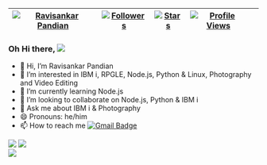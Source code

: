 | [![Ravisankar Pandian](https://img.shields.io/badge/Ravisankar-Pandian-yellowgreen)](#) | [![Followers](https://img.shields.io/github/followers/oliyan)](#) | [![Stars](https://img.shields.io/github/stars/oliyan?label=Profile%20Stars&logo=Profile%20stars&logoColor=b)](#) | [![Profile Views](https://komarev.com/ghpvc/?username=oliyan&color=green)](#)| |
--| --| --| --| --|

### Oh Hi there, ![](https://user-images.githubusercontent.com/18350557/176309783-0785949b-9127-417c-8b55-ab5a4333674e.gif) 

- 👋 Hi, I’m Ravisankar Pandian
- 👀 I’m interested in IBM i, RPGLE, Node.js, Python & Linux, Photography and Video Editing
- 🌱 I’m currently learning Node.js
- 💞️ I’m looking to collaborate on Node.js, Python & IBM i
- 💬 Ask me about IBM i & Photography
- 😄 Pronouns: he/him
- 📫 How to reach me 
  [![Gmail Badge](https://img.shields.io/badge/Gmail-D14836?style=for-the-badge&logo=gmail&logoColor=white)](mailto:ravisank.p@gmail.com)


![](https://github-readme-stats.vercel.app/api?username=oliyan&theme=light&hide_border=false&include_all_commits=true&count_private=true&show_icons=true)
![](https://github-readme-streak-stats.herokuapp.com/?user=oliyan&theme=light&hide_border=false)<br/>
![](https://github-readme-stats.vercel.app/api/top-langs/?username=oliyan&theme=light&hide_border=false&include_all_commits=true&count_private=true&layout=compact&hide=php)
